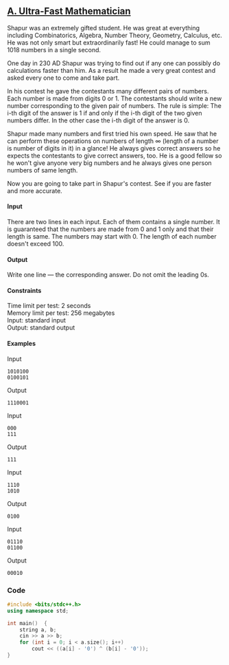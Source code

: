 ## [A. Ultra-Fast Mathematician](https://codeforces.com/problemset/problem/61/A)

Shapur was an extremely gifted student. He was great at everything including Combinatorics, Algebra, Number Theory, Geometry, Calculus, etc. He was not only smart but extraordinarily fast! He could manage to sum 1018 numbers in a single second.

One day in 230 AD Shapur was trying to find out if any one can possibly do calculations faster than him. As a result he made a very great contest and asked every one to come and take part.

In his contest he gave the contestants many different pairs of numbers. Each number is made from digits 0 or 1. The contestants should write a new number corresponding to the given pair of numbers. The rule is simple: The i-th digit of the answer is 1 if and only if the i-th digit of the two given numbers differ. In the other case the i-th digit of the answer is 0.

Shapur made many numbers and first tried his own speed. He saw that he can perform these operations on numbers of length ∞ (length of a number is number of digits in it) in a glance! He always gives correct answers so he expects the contestants to give correct answers, too. He is a good fellow so he won't give anyone very big numbers and he always gives one person numbers of same length.

Now you are going to take part in Shapur's contest. See if you are faster and more accurate.

#### Input
There are two lines in each input. Each of them contains a single number. It is guaranteed that the numbers are made from 0 and 1 only and that their length is same. The numbers may start with 0. The length of each number doesn't exceed 100.

#### Output
Write one line — the corresponding answer. Do not omit the leading 0s.

#### Constraints
Time limit per test: 2 seconds <br>
Memory limit per test: 256 megabytes <br>
Input: standard input <br>
Output: standard output <br>

#### Examples
Input
```
1010100
0100101
```
Output
```
1110001
```
Input
```
000
111
```
Output
```
111
```
Input
```
1110
1010
```
Output
```
0100
```
Input
```
01110
01100
```
Output
```
00010
```

### Code
```cpp
#include <bits/stdc++.h>
using namespace std;

int main()  {
    string a, b;
    cin >> a >> b;
    for (int i = 0; i < a.size(); i++)
        cout << ((a[i] - '0') ^ (b[i] - '0'));
}
```
